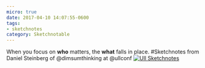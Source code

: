```yaml
---
micro: true
date: 2017-04-10 14:07:55-0600
tags:
- sketchnotes
category: Sketchnotable
---
```


When you focus on **who** matters, the **what** falls in place. #Sketchnotes from Daniel Steinberg of @dimsumthinking at @ullconf [![Ull Sketchnotes](https://media.bennorris.org/images/sketchnotable/uploads/2018/48ea571e41.jpg)](https://media.bennorris.org/images/sketchnotable/uploads/2018/48ea571e41.jpg)